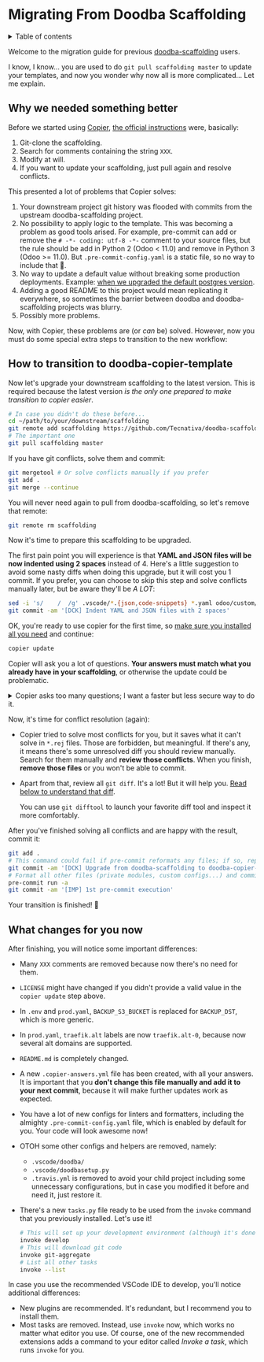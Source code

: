 # Migrating From Doodba Scaffolding

<details>
<summary>Table of contents</summary>
<!-- prettier-ignore-start -->
<!-- START doctoc generated TOC please keep comment here to allow auto update -->
<!-- DON'T EDIT THIS SECTION, INSTEAD RE-RUN doctoc TO UPDATE -->
**Contents:**

- [Why we needed something better](#why-we-needed-something-better)
- [How to transition to doodba-copier-template](#how-to-transition-to-doodba-copier-template)
- [What changes for you now](#what-changes-for-you-now)

<!-- END doctoc generated TOC please keep comment here to allow auto update -->
<!-- prettier-ignore-end -->
</details>

Welcome to the migration guide for previous
[doodba-scaffolding](https://github.com/Tecnativa/doodba-scaffolding) users.

I know, I know... you are used to do `git pull scaffolding master` to update your
templates, and now you wonder why now all is more complicated... Let me explain.

## Why we needed something better

Before we started using [Copier](https://github.com/pykong/copier),
[the official instructions](https://github.com/Tecnativa/doodba/blob/dbaaa2782a2d00e093063ebee3478c1d4093def3/README.md#skip-the-boring-parts)
were, basically:

1. Git-clone the scaffolding.
1. Search for comments containing the string `XXX`.
1. Modify at will.
1. If you want to update your scaffolding, just pull again and resolve conflicts.

This presented a lot of problems that Copier solves:

1. Your downstream project git history was flooded with commits from the upstream
   doodba-scaffolding project.
1. No possibility to apply logic to the template. This was becoming a problem as good
   tools arised. For example, pre-commit can add or remove the `# -*- coding: utf-8 -*-`
   comment to your source files, but the rule should be add in Python 2 (Odoo < 11.0)
   and remove in Python 3 (Odoo >= 11.0). But `.pre-commit-config.yaml` is a static
   file, so no way to include that 🤷.
1. No way to update a default value without breaking some production deployments.
   Example:
   [when we upgraded the default postgres version](https://github.com/Tecnativa/doodba/issues/67#issuecomment-413460188).
1. Adding a good README to this project would mean replicating it everywhere, so
   sometimes the barrier between doodba and doodba-scaffolding projects was blurry.
1. Possibly more problems.

Now, with Copier, these problems are (or _can_ be) solved. However, now you must do some
special extra steps to transition to the new workflow:

## How to transition to doodba-copier-template

Now let's upgrade your downstream scaffolding to the latest version. This is required
because the latest version _is the only one prepared to make transition to copier
easier_.

```bash
# In case you didn't do these before...
cd ~/path/to/your/downstream/scaffolding
git remote add scaffolding https://github.com/Tecnativa/doodba-scaffolding.git
# The important one
git pull scaffolding master
```

If you have git conflicts, solve them and commit:

```bash
git mergetool # Or solve conflicts manually if you prefer
git add .
git merge --continue
```

You will never need again to pull from doodba-scaffolding, so let's remove that remote:

```bash
git remote rm scaffolding
```

Now it's time to prepare this scaffolding to be upgraded.

The first pain point you will experience is that **YAML and JSON files will be now
indented using 2 spaces** instead of 4. Here's a little suggestion to avoid some nasty
diffs when doing this upgrade, but it will cost you 1 commit. If you prefer, you can
choose to skip this step and solve conflicts manually later, but be aware they'll be _A
LOT_:

```bash
sed -i 's/    /  /g' .vscode/*.{json,code-snippets} *.yaml odoo/custom/src/*.yaml
git commit -am '[DCK] Indent YAML and JSON files with 2 spaces'
```

OK, you're ready to use copier for the first time, so
[make sure you installed all you need](../README.md#installation-and-usage) and
continue:

```bash
copier update
```

Copier will ask you a lot of questions. **Your answers must match what you already have
in your scaffolding**, or otherwise the update could be problematic.

<details>
<summary>Copier asks too many questions; I want a faster but less secure way to do it.</summary>

You can use [this little script](./scaffolding2copier.sh) to make your transition
easier. It will _try_ to get values from your current scaffolding and apply them to
copier. **Take it as just a simple helper, but this doesn't save you the transition
responsibility**, because the possible customizations in a scaffolding are basically
endless. Inspect its code to understand the environment variables that can alter its
behavior. Run it like this:

```bash
curl -sSL https://raw.githubusercontent.com/Tecnativa/doodba-copier-template/master/docs/scaffolding2copier.sh | bash
```

If anything goes wrong, reset and use the manual way:

```bash
git reset --hard
git clean -ffd
```

</details>

Now, it's time for conflict resolution (again):

- Copier tried to solve most conflicts for you, but it saves what it can't solve in
  `*.rej` files. Those are forbidden, but meaningful. If there's any, it means there's
  some unresolved diff you should review manually. Search for them manually and **review
  those conflicts**. When you finish, **remove those files** or you won't be able to
  commit.

- Apart from that, review all `git diff`. It's a lot! But it will help you.
  [Read below to understand that diff](#what-changes-for-you-now).

  You can use `git difftool` to launch your favorite diff tool and inspect it more
  comfortably.

After you've finished solving all conflicts and are happy with the result, commit it:

```bash
git add .
# This command could fail if pre-commit reformats any files; if so, repeat it twice
git commit -am '[DCK] Upgrade from doodba-scaffolding to doodba-copier-template'
# Format all other files (private modules, custom configs...) and commit that separately
pre-commit run -a
git commit -am '[IMP] 1st pre-commit execution'
```

Your transition is finished! 🎉

## What changes for you now

After finishing, you will notice some important differences:

- Many `XXX` comments are removed because now there's no need for them.
- `LICENSE` might have changed if you didn't provide a valid value in the
  `copier update` step above.
- In `.env` and `prod.yaml`, `BACKUP_S3_BUCKET` is replaced for `BACKUP_DST`, which is
  more generic.
- In `prod.yaml`, `traefik.alt` labels are now `traefik.alt-0`, because now several alt
  domains are supported.
- `README.md` is completely changed.
- A new `.copier-answers.yml` file has been created, with all your answers. It is
  important that you **don't change this file manually and add it to your next commit**,
  because it will make further updates work as expected.
- You have a lot of new configs for linters and formatters, including the almighty
  `.pre-commit-config.yaml` file, which is enabled by default for you. Your code will
  look awesome now!
- OTOH some other configs and helpers are removed, namely:
  - `.vscode/doodba/`
  - `.vscode/doodbasetup.py`
  - `.travis.yml` is removed to avoid your child project including some unnecessary
    configurations, but in case you modified it before and need it, just restore it.
- There's a new `tasks.py` file ready to be used from the `invoke` command that you
  previously installed. Let's use it!

  ```bash
  # This will set up your development environment (although it's done for you already 😉)
  invoke develop
  # This will download git code
  invoke git-aggregate
  # List all other tasks
  invoke --list
  ```

In case you use the recommended VSCode IDE to develop, you'll notice additional
differences:

- New plugins are recommended. It's redundant, but I recommend you to install them.
- Most tasks are removed. Instead, use `invoke` now, which works no matter what editor
  you use. Of course, one of the new recommended extensions adds a command to your
  editor called _Invoke a task_, which runs `invoke` for you.
